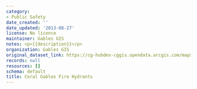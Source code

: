 ```yaml
---
category:
- Public Safety
date_created: ''
date_updated: '2013-08-27'
license: No licence
maintainer: Gables GIS
notes: <p>{{description}}</p>
organization: Gables GIS
original_dataset_link: https://cg-hubdev-cggis.opendata.arcgis.com/maps/cggis::coral-gables-fire-hydrants-1
records: null
resources: []
schema: default
title: Coral Gables Fire Hydrants
---
```

